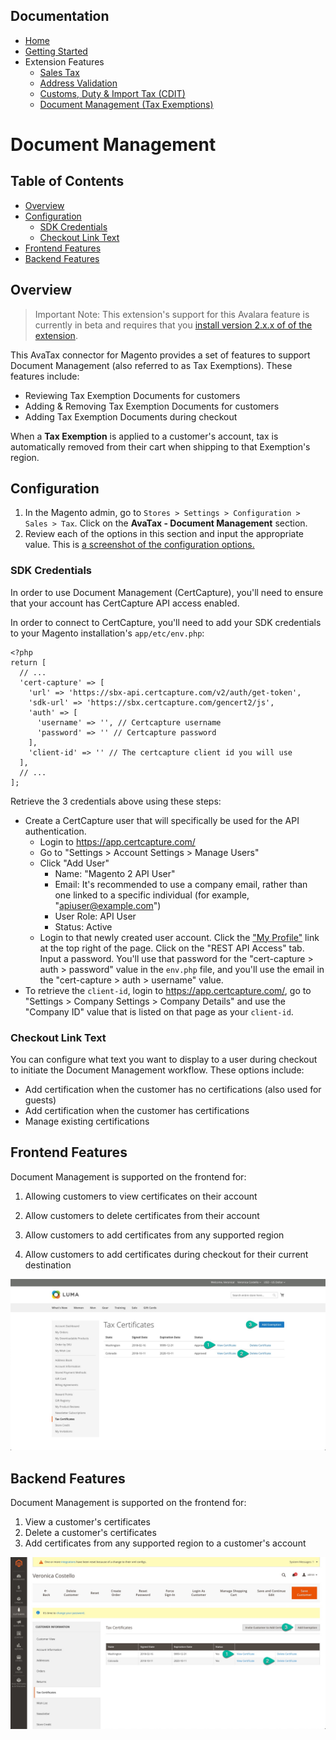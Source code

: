 <!-- This list is in each of the documentation files. Ensure any updates are applied to the list in each file. -->
## Documentation

- [Home](../README.md)
- [Getting Started](./getting-started.md)
- Extension Features
  - [Sales Tax](./sales-tax.md)
  - [Address Validation](./address-validation.md)
  - [Customs, Duty & Import Tax (CDIT)](./customs-duty-import-tax.md)
  - [Document Management (Tax Exemptions)](./document-management.md)

# Document Management

## Table of Contents

- [Overview](#overview)
- [Configuration](#configuration)
  * [SDK Credentials](#sdk-credentials)
  * [Checkout Link Text](#checkout-link-text)
- [Frontend Features](#frontend-features)
- [Backend Features](#backend-features)

## Overview

>  Important Note: This extension's support for this Avalara feature is currently in beta and requires that you [install version 2.x.x of of the extension](./getting-started.md#install-via-composer).

This AvaTax connector for Magento provides a set of features to support Document Management (also referred to as Tax Exemptions). These features include:

- Reviewing Tax Exemption Documents for customers
- Adding & Removing Tax Exemption Documents for customers
- Adding Tax Exemption Documents during checkout

When a **Tax Exemption** is applied to a customer's account, tax is automatically removed from their cart when shipping to that Exemption's region.

## Configuration

1. In the Magento admin, go to `Stores > Settings > Configuration > Sales > Tax`. Click on the **AvaTax - Document Management** section.
2. Review each of the options in this section and input the appropriate value. This is [a screenshot of the configuration options.](images/configuration_screenshot_2.0.0-rc1.png?raw=true)

### SDK Credentials

In order to use Document Management (CertCapture), you'll need to ensure that your account has CertCapture API access enabled.

In order to connect to CertCapture, you'll need to add your SDK credentials to your Magento installation's `app/etc/env.php`:

```
<?php
return [
  // ...
  'cert-capture' => [
    'url' => 'https://sbx-api.certcapture.com/v2/auth/get-token',
    'sdk-url' => 'https://sbx.certcapture.com/gencert2/js',
    'auth' => [
      'username' => '', // Certcapture username
      'password' => '' // Certcapture password
    ],
    'client-id' => '' // The certcapture client id you will use
  ],
  // ...
];
```

Retrieve the 3 credentials above using these steps:

* Create a CertCapture user that will specifically be used for the API authentication.
	* Login to https://app.certcapture.com/
	* Go to "Settings > Account Settings > Manage Users"
	* Click "Add User"
		* Name: "Magento 2 API User"
		* Email: It's recommended to use a company email, rather than one linked to a specific individual (for example, "apiuser@example.com")
		* User Role: API User
		* Status: Active
	* Login to that newly created user account. Click the ["My Profile"](https://sbx.certcapture.com/user_accounts/profile) link at the top right of the page. Click on the "REST API Access" tab. Input a password. You'll use that password for the "cert-capture > auth > password" value in the `env.php` file, and you'll use the email in the "cert-capture > auth > username" value.
* To retrieve the `client-id`, login to https://app.certcapture.com/, go to "Settings > Company Settings > Company Details" and use the "Company ID" value that is listed on that page as your `client-id`.

### Checkout Link Text

You can configure what text you want to display to a user during checkout to initiate the Document Management workflow. These options include:

- Add certification when the customer has no certifications (also used for guests)
- Add certification when the customer has certifications
- Manage existing certifications



## Frontend Features

Document Management is supported on the frontend for:

1. Allowing customers to view certificates on their account

1. Allow customers to delete certificates from their account

1. Allow customers to add certificates from any supported region

1. Allow customers to add certificates during checkout for their current destination

![](images/document-management-features.jpg?raw=true)



## Backend Features

Document Management is supported on the frontend for:

1. View a customer's certificates
2. Delete a customer's certificates
3. Add certificates from any supported region to a customer's account

![](images/document-management-backend.jpg?raw=true)
